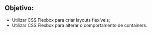 ## Objetivo:

<ul>
  <li>Utilizar CSS Flexbox para criar layouts flexíveis;</li>
  <li>Utilizar CSS Flexbox para alterar o comportamento de containers.</li>
</ul>
